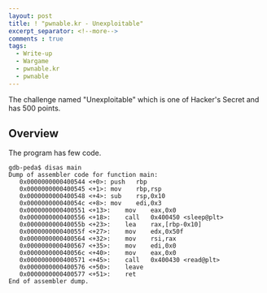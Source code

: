 ```yaml
---
layout: post
title: ! "pwnable.kr - Unexploitable"
excerpt_separator: <!--more-->
comments : true
tags:
  - Write-up
  - Wargame
  - pwnable.kr
  - pwnable
---
```


The challenge named "Unexploitable" which is one of Hacker's Secret and has 500 points.

<!--more-->

## Overview
The program has few code.
```
gdb-peda$ disas main
Dump of assembler code for function main:
   0x0000000000400544 <+0>:	push   rbp
   0x0000000000400545 <+1>:	mov    rbp,rsp
   0x0000000000400548 <+4>:	sub    rsp,0x10
   0x000000000040054c <+8>:	mov    edi,0x3
   0x0000000000400551 <+13>:	mov    eax,0x0
   0x0000000000400556 <+18>:	call   0x400450 <sleep@plt>
   0x000000000040055b <+23>:	lea    rax,[rbp-0x10]
   0x000000000040055f <+27>:	mov    edx,0x50f
   0x0000000000400564 <+32>:	mov    rsi,rax
   0x0000000000400567 <+35>:	mov    edi,0x0
   0x000000000040056c <+40>:	mov    eax,0x0
   0x0000000000400571 <+45>:	call   0x400430 <read@plt>
   0x0000000000400576 <+50>:	leave  
   0x0000000000400577 <+51>:	ret    
End of assembler dump.
```

<!--stackedit_data:
eyJoaXN0b3J5IjpbLTEzMTMyNjc5MjJdfQ==
-->